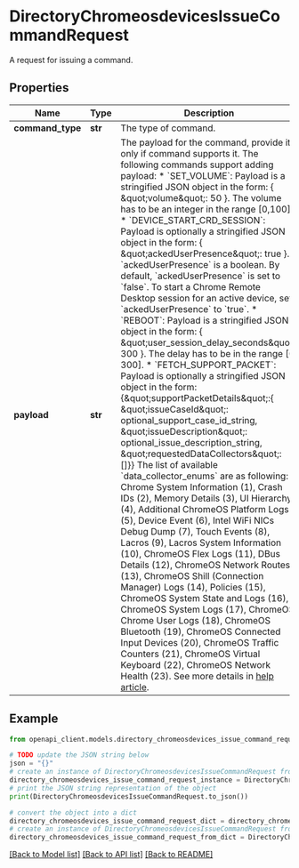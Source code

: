 # DirectoryChromeosdevicesIssueCommandRequest

A request for issuing a command.

## Properties

Name | Type | Description | Notes
------------ | ------------- | ------------- | -------------
**command_type** | **str** | The type of command. | [optional] 
**payload** | **str** | The payload for the command, provide it only if command supports it. The following commands support adding payload: * &#x60;SET_VOLUME&#x60;: Payload is a stringified JSON object in the form: { \&quot;volume\&quot;: 50 }. The volume has to be an integer in the range [0,100]. * &#x60;DEVICE_START_CRD_SESSION&#x60;: Payload is optionally a stringified JSON object in the form: { \&quot;ackedUserPresence\&quot;: true }. &#x60;ackedUserPresence&#x60; is a boolean. By default, &#x60;ackedUserPresence&#x60; is set to &#x60;false&#x60;. To start a Chrome Remote Desktop session for an active device, set &#x60;ackedUserPresence&#x60; to &#x60;true&#x60;. * &#x60;REBOOT&#x60;: Payload is a stringified JSON object in the form: { \&quot;user_session_delay_seconds\&quot;: 300 }. The delay has to be in the range [0, 300]. * &#x60;FETCH_SUPPORT_PACKET&#x60;: Payload is optionally a stringified JSON object in the form: {\&quot;supportPacketDetails\&quot;:{ \&quot;issueCaseId\&quot;: optional_support_case_id_string, \&quot;issueDescription\&quot;: optional_issue_description_string, \&quot;requestedDataCollectors\&quot;: []}} The list of available &#x60;data_collector_enums&#x60; are as following: Chrome System Information (1), Crash IDs (2), Memory Details (3), UI Hierarchy (4), Additional ChromeOS Platform Logs (5), Device Event (6), Intel WiFi NICs Debug Dump (7), Touch Events (8), Lacros (9), Lacros System Information (10), ChromeOS Flex Logs (11), DBus Details (12), ChromeOS Network Routes (13), ChromeOS Shill (Connection Manager) Logs (14), Policies (15), ChromeOS System State and Logs (16), ChromeOS System Logs (17), ChromeOS Chrome User Logs (18), ChromeOS Bluetooth (19), ChromeOS Connected Input Devices (20), ChromeOS Traffic Counters (21), ChromeOS Virtual Keyboard (22), ChromeOS Network Health (23). See more details in [help article](https://support.google.com/chrome/a?p&#x3D;remote-log). | [optional] 

## Example

```python
from openapi_client.models.directory_chromeosdevices_issue_command_request import DirectoryChromeosdevicesIssueCommandRequest

# TODO update the JSON string below
json = "{}"
# create an instance of DirectoryChromeosdevicesIssueCommandRequest from a JSON string
directory_chromeosdevices_issue_command_request_instance = DirectoryChromeosdevicesIssueCommandRequest.from_json(json)
# print the JSON string representation of the object
print(DirectoryChromeosdevicesIssueCommandRequest.to_json())

# convert the object into a dict
directory_chromeosdevices_issue_command_request_dict = directory_chromeosdevices_issue_command_request_instance.to_dict()
# create an instance of DirectoryChromeosdevicesIssueCommandRequest from a dict
directory_chromeosdevices_issue_command_request_from_dict = DirectoryChromeosdevicesIssueCommandRequest.from_dict(directory_chromeosdevices_issue_command_request_dict)
```
[[Back to Model list]](../README.md#documentation-for-models) [[Back to API list]](../README.md#documentation-for-api-endpoints) [[Back to README]](../README.md)


